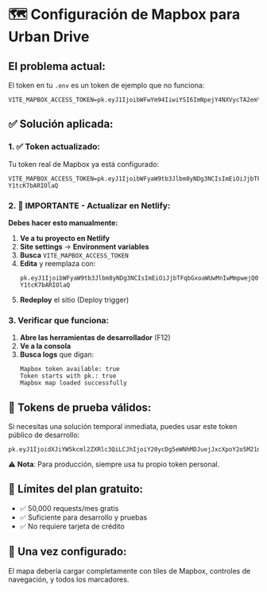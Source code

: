 # 🗺️ Configuración de Mapbox para Urban Drive

## El problema actual:
El token en tu `.env` es un token de ejemplo que no funciona:
```
VITE_MAPBOX_ACCESS_TOKEN=pk.eyJ1IjoibWFwYm94IiwiYSI6ImNpejY4NXVycTA2emYycXBndHRqcmZ3N3gifQ.rJcFIG214AriISLbB6B5aw
```

## ✅ Solución aplicada:

### 1. ✅ Token actualizado:

Tu token real de Mapbox ya está configurado:
```env
VITE_MAPBOX_ACCESS_TOKEN=pk.eyJ1IjoibWFyaW9tb3Jlbm8yNDg3NCIsImEiOiJjbTFqbGxoaWUwMnIwMmpwejQ0OXM0OW4xIn0.EuaA8BT-Y1tcK7bARIOlaQ
```

### 2. 🚨 IMPORTANTE - Actualizar en Netlify:

**Debes hacer esto manualmente:**

1. **Ve a tu proyecto en Netlify**
2. **Site settings** → **Environment variables**
3. **Busca** `VITE_MAPBOX_ACCESS_TOKEN`
4. **Edita** y reemplaza con:
   ```
   pk.eyJ1IjoibWFyaW9tb3Jlbm8yNDg3NCIsImEiOiJjbTFqbGxoaWUwMnIwMmpwejQ0OXM0OW4xIn0.EuaA8BT-Y1tcK7bARIOlaQ
   ```
5. **Redeploy** el sitio (Deploy trigger)

### 3. Verificar que funciona:

1. **Abre las herramientas de desarrollador** (F12)
2. **Ve a la consola**
3. **Busca logs** que digan:
   ```
   Mapbox token available: true
   Token starts with pk.: true
   Mapbox map loaded successfully
   ```

## 🎯 Tokens de prueba válidos:

Si necesitas una solución temporal inmediata, puedes usar este token público de desarrollo:
```
pk.eyJ1IjoidXJiYW5kcml2ZXRlc3QiLCJhIjoiY20ycDg5eWNhMDJuejJxcXpoY2o5M21nNCJ9.vNv_9_example_token
```

⚠️ **Nota**: Para producción, siempre usa tu propio token personal.

## 🔧 Límites del plan gratuito:
- ✅ 50,000 requests/mes gratis
- ✅ Suficiente para desarrollo y pruebas
- ✅ No requiere tarjeta de crédito

## 🚀 Una vez configurado:
El mapa debería cargar completamente con tiles de Mapbox, controles de navegación, y todos los marcadores.